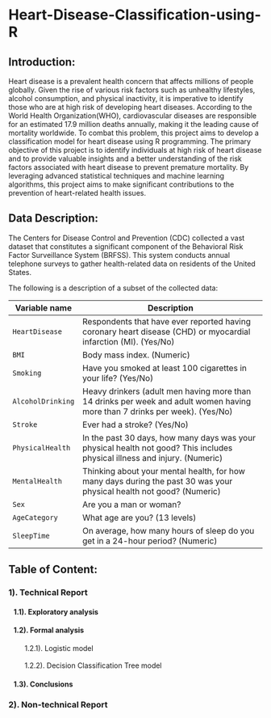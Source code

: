 # Heart-Disease-Classification-using-R
## Introduction:
Heart disease is a prevalent health concern that affects millions of people globally. Given the rise of various risk factors such as unhealthy lifestyles, alcohol consumption, and physical inactivity, it is imperative to identify those who are at high risk of developing heart diseases. According to the World Health Organization(WHO), cardiovascular diseases are responsible for an estimated 17.9 million deaths annually, making it the leading cause of mortality worldwide. To combat this problem, this project aims to develop a classification model for heart disease using R programming. The primary objective of this project is to identify individuals at high risk of heart disease and to provide valuable insights and a better understanding of the risk factors associated with heart disease to prevent premature mortality. By leveraging advanced statistical techniques and machine learning algorithms, this project aims to make significant contributions to the prevention of heart-related health issues.

## Data Description:
The Centers for Disease Control and Prevention (CDC) collected a vast dataset that constitutes a significant component of the Behavioral Risk Factor Surveillance System (BRFSS). This system conducts annual telephone surveys to gather health-related data on residents of the United States.

The following is a description of a subset of the collected data:

| Variable name | Description |
| --- | --- |
| `HeartDisease` | Respondents that have ever reported having coronary heart disease (CHD) or myocardial infarction (MI). (Yes/No) |
| `BMI` | Body mass index. (Numeric) |
| `Smoking` | Have you smoked at least 100 cigarettes in your life? (Yes/No) |
| `AlcoholDrinking` | Heavy drinkers (adult men having more than 14 drinks per week and adult women having more than 7 drinks per week). (Yes/No) |
| `Stroke` | Ever had a stroke? (Yes/No) |
| `PhysicalHealth` | In the past 30 days, how many days was your physical health not good? This includes physical illness and injury. (Numeric) |
| `MentalHealth` | Thinking about your mental health, for how many days during the past 30 was your physical health not good? (Numeric) |
| `Sex` | Are you a man or woman? |
| `AgeCategory` | What age are you? (13 levels) |
| `SleepTime` | On average, how many hours of sleep do you get in a 24-hour period? (Numeric) |

## Table of Content:

### 1). Technical Report
#### &ensp; 1.1). Exploratory analysis
#### &ensp; 1.2). Formal analysis
&ensp;&ensp;&ensp;&ensp; 1.2.1). Logistic model <br><br>
&ensp;&ensp;&ensp;&ensp; 1.2.2). Decision Classification Tree model
#### &ensp; 1.3). Conclusions
### 2). Non-technical Report

